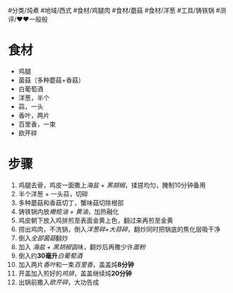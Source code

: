 #分类/炖煮 
#地域/西式 
#食材/鸡腿肉 #食材/蘑菇 #食材/洋葱 #工具/铸铁锅 
#测评/❤️❤️一般般 

# 食材
- 鸡腿
- 菌菇（多种蘑菇+香菇）
- 白葡萄酒
- 洋葱，半个
- 蒜，一头
- 香叶，两片
- 百里香，一束
- 欧芹碎

# 步骤
1. 鸡腿去骨，鸡皮一面撒上*海盐 + 黑胡椒*，揉搓均匀，腌制10分钟备用
2. 半个洋葱 + 一头蒜，切碎
3. 多种蘑菇和香菇切丁，蟹味菇切除根部
4. 铸铁锅内放*橄榄油 + 黄油*，加热融化
5. 鸡皮朝下放入鸡排煎至表面金黄上色，翻过来再煎至金黄
6. 捞出鸡肉，不洗锅，倒入*洋葱碎+大蒜碎*，翻炒同时把锅底的焦化层吸干净
7. 倒入*全部菌菇*翻炒
8. 加入 *海盐 + 黑胡椒*调味，翻炒后再撒少许*面粉*
9. 倒入约**30毫升***白葡萄酒*
10. 加入两片*香叶*和一束*百里香*，盖盖炖**8分钟**
11. 开盖加入煎好的*鸡排*，盖盖继续炖**20分钟**
12. 出锅前撒入*欧芹碎*，大功告成